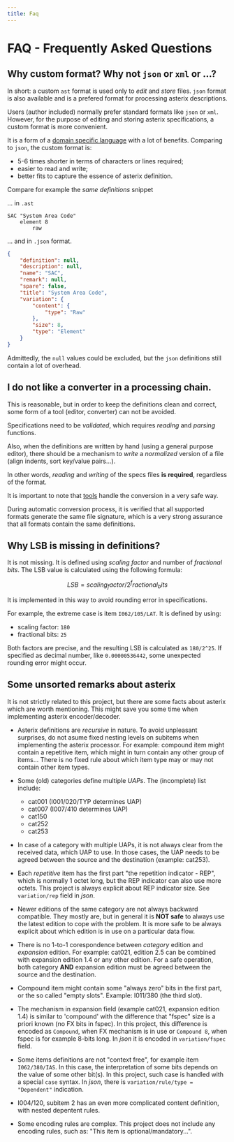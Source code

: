 ```yaml
---
title: Faq
---
```


# FAQ - Frequently Asked Questions

## Why custom format? Why not `json` or `xml` or ...?

In short: a custom `ast` format is used only to *edit* and *store* files.
`json` format is also available and is a prefered format for processing
asterix descriptions.

Users (author included) normally prefer standard formats like `json` or `xml`.
However, for the purpose of editing and storing asterix specifications,
a custom format is more convenient.

It is a form of a [domain specific language](https://en.wikipedia.org/wiki/Domain-specific_language)
with a lot of benefits. Comparing to `json`, the custom format is:

- 5-6 times shorter in terms of characters or lines required;
- easier to read and write;
- better fits to capture the essence of asterix definition.

Compare for example the *same definitions* snippet

... in `.ast`

```
SAC "System Area Code"
    element 8
        raw
```

... and in `.json` format.

```json
{
    "definition": null,
    "description": null,
    "name": "SAC",
    "remark": null,
    "spare": false,
    "title": "System Area Code",
    "variation": {
        "content": {
            "type": "Raw"
        },
        "size": 8,
        "type": "Element"
    }
}
```
Admittedly, the `null` values could be excluded, but the `json` definitions
still contain a lot of overhead.

## I do not like a converter in a processing chain.

This is reasonable, but in order to keep the definitions
clean and correct, some form of a tool (editor, converter)
can not be avoided.

Specifications need to be *validated*, which requires
*reading* and *parsing* functions.

Also, when the definitions are written by hand (using a general
purpose editor), there should be a mechanism to *write* a *normalized*
version of a file (align indents, sort key/value pairs...).

In other words, *reading* and *writing* of the specs files **is required**,
regardless of the format.

It is important to note that [tools](/tools.html) handle
the conversion in a very safe way.

During automatic conversion process, it is verified that all supported formats
generate the same file signature, which is a very strong assurance that all formats
contain the same definitions.

## Why LSB is missing in definitions?

It is not missing. It is defined using *scaling factor* and number of *fractional bits*.
The LSB value is calculated using the following formula:

```math
LSB = scaling_factor / 2^fractional_bits
```

It is implemented in this way to avoid rounding error in specifications.

For example, the extreme case is item `I062/105/LAT`.
It is defined by using:

- scaling factor: `180`
- fractional bits: `25`

Both factors are precise, and the resulting LSB is calculated as `180/2^25`.
If specified as decimal number, like `0.00000536442`,
some unexpected rounding error might occur.

## Some unsorted remarks about asterix

It is not strictly related to this project, but there are some
facts about asterix which are worth mentioning. This might save
you some time when implementing asterix encoder/decoder.

* Asterix definitions are *recursive* in nature. To avoid unpleasant
  surprises, do not asume fixed nesting levels on subitems when
  implementing the asterix processor. For example: compound item might contain
  a repetitive item, which might in turn contain any other group of
  items... There is no fixed rule about which item type may or may not contain
  other item types.

* Some (old) categories define multiple *UAPs*. The (incomplete)
  list include:
    - cat001 (I001/020/TYP determines UAP)
    - cat007 (I007/410 determines UAP)
    - cat150
    - cat252
    - cat253

* In case of a category with multiple UAPs, it is not always clear from
  the received data, which UAP to use. In those cases, the UAP needs
  to be agreed between the source and the destination (example: cat253).

* Each *repetitive* item has the first part "the repetition indicator - REP",
  which is normally 1 octet long, but the REP indicator can also use more
  octets. This project is always explicit about REP indicator size.
  See `variation/rep` field in *json*.

* Newer editions of the same category are not always backward compatible.
  They mostly are, but in general it is **NOT safe** to always use the
  latest edition to cope with the problem. It is more safe to be
  always explicit about which edition is in use on a particular data flow.

* There is no 1-to-1 corespondence between *category* edition and
  *expansion* edition. For example: cat021, edition 2.5 can be combined with
  expansion edition 1.4 or any other edition. For a safe operation,
  both category **AND** expansion edition must be agreed between the source
  and the destination.

* Compound item might contain some "always zero" bits in the first part,
  or the so called "empty slots". Example: I011/380 (the third slot).

* The mechanism in expansion field (example cat021, expansion edition 1.4)
  is similar to 'compound' with the difference that "fspec" size is
  a priori known (no FX bits in fspec).
  In this project, this difference is encoded as `Compound`, when
  FX mechanism is in use or `Compound 8`, when fspec is for example
  8-bits long. In *json* it is encoded in `variation/fspec` field.

* Some items definitions are not "context free", for example
  item `I062/380/IAS`. In this case, the interpretation of some bits depends
  on the value of some other bit(s). In this project, such case is
  handled with a special `case` syntax.
  In *json*, there is `variation/rule/type = "Dependent"` indication.

* I004/120, subitem 2 has an even more complicated content definition,
  with nested depentent rules.

* Some encoding rules are complex. This project does not include any
  encoding rules, such as: "This item is optional/mandatory...".

